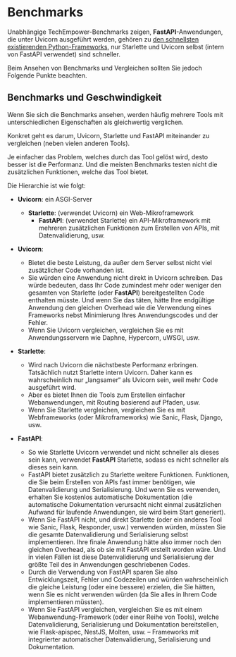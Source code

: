 # Benchmarks

Unabhängige TechEmpower-Benchmarks zeigen, **FastAPI**-Anwendungen, die unter Uvicorn ausgeführt werden, gehören zu <a href="https://www.techempower.com/benchmarks/#section=test&runid=7464e520-0dc2-473d-bd34-dbdfd7e85911&hw=ph&test=query&l=zijzen-7" class="external-link" target="_blank">den schnellsten existierenden Python-Frameworks</a>, nur Starlette und Uvicorn selbst (intern von FastAPI verwendet) sind schneller.

Beim Ansehen von Benchmarks und Vergleichen sollten Sie jedoch Folgende Punkte beachten.

## Benchmarks und Geschwindigkeit

Wenn Sie sich die Benchmarks ansehen, werden häufig mehrere Tools mit unterschiedlichen Eigenschaften als gleichwertig verglichen.

Konkret geht es darum, Uvicorn, Starlette und FastAPI miteinander zu vergleichen (neben vielen anderen Tools).

Je einfacher das Problem, welches durch das Tool gelöst wird, desto besser ist die Performanz. Und die meisten Benchmarks testen nicht die zusätzlichen Funktionen, welche das Tool bietet.

Die Hierarchie ist wie folgt:

* **Uvicorn**: ein ASGI-Server
    * **Starlette**: (verwendet Uvicorn) ein Web-Mikroframework
        * **FastAPI**: (verwendet Starlette) ein API-Mikroframework mit mehreren zusätzlichen Funktionen zum Erstellen von APIs, mit Datenvalidierung, usw.

* **Uvicorn**:
    * Bietet die beste Leistung, da außer dem Server selbst nicht viel zusätzlicher Code vorhanden ist.
    * Sie würden eine Anwendung nicht direkt in Uvicorn schreiben. Das würde bedeuten, dass Ihr Code zumindest mehr oder weniger den gesamten von Starlette (oder **FastAPI**) bereitgestellten Code enthalten müsste. Und wenn Sie das täten, hätte Ihre endgültige Anwendung den gleichen Overhead wie die Verwendung eines Frameworks nebst Minimierung Ihres Anwendungscodes und der Fehler.
    * Wenn Sie Uvicorn vergleichen, vergleichen Sie es mit Anwendungsservern wie Daphne, Hypercorn, uWSGI, usw.
* **Starlette**:
    * Wird nach Uvicorn die nächstbeste Performanz erbringen. Tatsächlich nutzt Starlette intern Uvicorn. Daher kann es wahrscheinlich nur „langsamer“ als Uvicorn sein, weil mehr Code ausgeführt wird.
    * Aber es bietet Ihnen die Tools zum Erstellen einfacher Webanwendungen, mit Routing basierend auf Pfaden, usw.
    * Wenn Sie Starlette vergleichen, vergleichen Sie es mit Webframeworks (oder Mikroframeworks) wie Sanic, Flask, Django, usw.
* **FastAPI**:
    * So wie Starlette Uvicorn verwendet und nicht schneller als dieses sein kann, verwendet **FastAPI** Starlette, sodass es nicht schneller als dieses sein kann.
    * FastAPI bietet zusätzlich zu Starlette weitere Funktionen. Funktionen, die Sie beim Erstellen von APIs fast immer benötigen, wie Datenvalidierung und Serialisierung. Und wenn Sie es verwenden, erhalten Sie kostenlos automatische Dokumentation (die automatische Dokumentation verursacht nicht einmal zusätzlichen Aufwand für laufende Anwendungen, sie wird beim Start generiert).
    * Wenn Sie FastAPI nicht, und direkt Starlette (oder ein anderes Tool wie Sanic, Flask, Responder, usw.) verwenden würden, müssten Sie die gesamte Datenvalidierung und Serialisierung selbst implementieren. Ihre finale Anwendung hätte also immer noch den gleichen Overhead, als ob sie mit FastAPI erstellt worden wäre. Und in vielen Fällen ist diese Datenvalidierung und Serialisierung der größte Teil des in Anwendungen geschriebenen Codes.
    * Durch die Verwendung von FastAPI sparen Sie also Entwicklungszeit, Fehler und Codezeilen und würden wahrscheinlich die gleiche Leistung (oder eine bessere) erzielen, die Sie hätten, wenn Sie es nicht verwenden würden (da Sie alles in Ihrem Code implementieren müssten).
    * Wenn Sie FastAPI vergleichen, vergleichen Sie es mit einem Webanwendung-Framework (oder einer Reihe von Tools), welche Datenvalidierung, Serialisierung und Dokumentation bereitstellen, wie Flask-apispec, NestJS, Molten, usw. – Frameworks mit integrierter automatischer Datenvalidierung, Serialisierung und Dokumentation.

